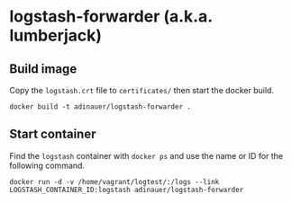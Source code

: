 logstash-forwarder (a.k.a. lumberjack)
======================================

Build image
-----------

Copy the `logstash.crt` file to `certificates/` then start the docker build.

	docker build -t adinauer/logstash-forwarder .

Start container
---------------

Find the `logstash` container with `docker ps` and use the name or ID for the following command.

	docker run -d -v /home/vagrant/logtest/:/logs --link LOGSTASH_CONTAINER_ID:logstash adinauer/logstash-forwarder
